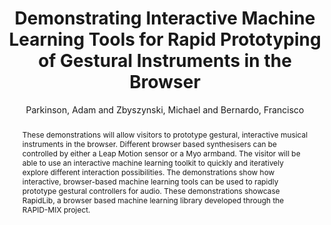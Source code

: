 --- 
title: "Demonstrating Interactive Machine Learning Tools for Rapid Prototyping of Gestural Instruments in the Browser" 
abstract: "These demonstrations will allow visitors to prototype gestural, interactive musical instruments in the browser. Different browser based synthesisers can be controlled by either a Leap Motion sensor or a Myo armband. The visitor will be able to use an interactive machine learning toolkit to quickly and iteratively explore different interaction possibilities. The demonstrations show how interactive, browser-based machine learning tools can be used to rapidly prototype gestural controllers for audio. These demonstrations showcase RapidLib, a browser based machine learning library developed through the RAPID-MIX project." 
address: "London, United Kingdom" 
author: "Parkinson, Adam and Zbyszynski, Michael and Bernardo, Francisco"
webAuthor: "Adam Parkinson, Michael Zbyszynski, Francisco Bernardo" 
booktitle: "Proceedings of the International Web Audio Conference" 
editor: "Thalmann, Florian and Ewert, Sebastian" 
month: "August"
pages: "" 
publisher: "Queen Mary University of London" 
series: "WAC '17"
track: "Demo"  
year: "2017" 
id: "2017_EA_10" 
tags: year2017
media: none 
pdflink: /_data/papers/pdf/2017/2017_10.pdf
ISSN: 2663-5844
---